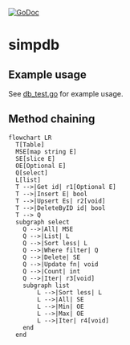 [![GoDoc][doc-img]][doc]

# simpdb

## Example usage
See [db_test.go](./db_test.go) for example usage.

## Method chaining

```mermaid
flowchart LR
  T[Table]
  MSE[map string E]
  SE[slice E]
  OE[Optional E]
  Q[select]
  L[list]
  T -->|Get id| r1[Optional E]
  T -->|Insert E| bool
  T -->|Upsert Es| r2[void]
  T -->|DeleteByID id| bool
  T --> Q
  subgraph select
    Q -->|All| MSE
    Q -->|List| L
    Q -->|Sort less| L
    Q -->|Where filter| Q
    Q -->|Delete| SE
    Q -->|Update fn| void
    Q -->|Count| int
    Q -->|Iter| r3[void]
    subgraph list
        L -->|Sort less| L
        L -->|All| SE
        L -->|Min| OE
        L -->|Max| OE
        L -->|Iter| r4[void]
    end
  end
```

[doc-img]: https://pkg.go.dev/badge/github.com/rprtr258/simpdb
[doc]: https://pkg.go.dev/github.com/rprtr258/simpdb
